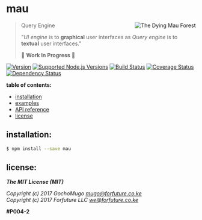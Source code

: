 # mau

<img align="right"
     alt="The Dying Mau Forest"
     src="https://static.forfuture.tech/public/dying-mau-forest-small.png"
     title="The Dying Mau Forest" />

> Query Engine
>
> "*UI engine* is to **graphical** user interfaces as
> *Query engine* is to **textual** user interfaces."
>
> :construction: **Work In Progress** :construction:

[![Version](https://img.shields.io/npm/v/mau.svg)](https://www.npmjs.com/package/mau)
 [![Supported Node.js Versions](https://img.shields.io/badge/node->=7-green.svg)](https://github.com/forfuturellc/mau)
 [![Build Status](https://travis-ci.org/forfuturellc/mau.svg?branch=master)](https://travis-ci.org/forfuturellc/mau)
 [![Coverage Status](https://coveralls.io/repos/github/forfuturellc/mau/badge.svg?branch=master)](https://coveralls.io/github/forfuturellc/mau?branch=master)
 [![Dependency Status](https://gemnasium.com/forfuturellc/mau.svg)](https://gemnasium.com/forfuturellc/mau)


**table of contents:**

* [installation](#installation)
* [examples](example/README.md)
* [API reference](doc/api.md)
* [license](#license)


<a name="installation"></a>
## installation:

```bash
$ npm install --save mau
```


<a name="license"></a>
## license:

***The MIT License (MIT)***

*Copyright (c) 2017 GochoMugo <mugo@forfuture.co.ke><br>
Copyright (c) 2017 Forfuture LLC <we@forfuture.co.ke>*

**#P004-2**
